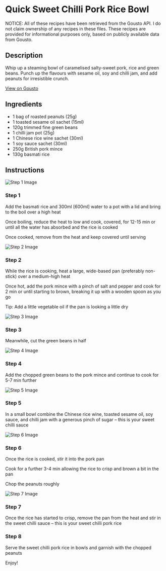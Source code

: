 # Quick Sweet Chilli Pork Rice Bowl

NOTICE: All of these recipes have been retrieved from the Gousto API. I do not claim ownership of any recipes in these files. These recipes are provided for informational purposes only, based on publicly available data from Gousto.

## Description

Whip up a steaming bowl of caramelised salty-sweet pork, rice and green beans. Punch up the flavours with sesame oil, soy and chilli jam, and add peanuts for irresistible crunch. 

[View on Gousto](https://www.gousto.co.uk/recipes/cookbook/quick-sweet-chilli-pork-rice-bowl)

## Ingredients

- 1 bag of roasted peanuts (25g)
- 1 toasted sesame oil sachet (15ml)
- 120g trimmed fine green beans
- 1 chilli jam pot (25g)
- 1 Chinese rice wine sachet (30ml)
- 1 soy sauce sachet (30ml)
- 250g British pork mince
- 130g basmati rice

## Instructions

![Step 1 Image](https://production-media.gousto.co.uk/cms/recipe-step-image/600.-step-1-x200.jpg)

### Step 1

Add the basmati rice and 300ml <span class="text-danger">[600ml]</span> water to a pot with a lid and bring to the boil over a high heat

Once boiling, reduce the heat to low and cook, covered, for 12-15 min or until all the water has absorbed and the rice is cooked

Once cooked, remove from the heat and keep covered until serving

![Step 2 Image](https://production-media.gousto.co.uk/cms/recipe-step-image/600.-step-2-x200.jpg)

### Step 2

While the rice is cooking, heat a large, wide-based pan (preferably non-stick) over a medium-high heat

Once hot, add the pork mince with a pinch of salt and pepper and cook for 2 min or until starting to brown, breaking it up with a wooden spoon as you go

Tip: Add a little vegetable oil if the pan is looking a little dry

![Step 3 Image](https://production-media.gousto.co.uk/cms/recipe-step-image/600.-step-3-x200.jpg)

### Step 3

Meanwhile, cut the green beans in half

![Step 4 Image](https://production-media.gousto.co.uk/cms/recipe-step-image/step-4-copy-1591635189578-x200.jpg)

### Step 4

Add the chopped green beans to the pork mince and continue to cook for 5-7 min further

![Step 5 Image](https://production-media.gousto.co.uk/cms/recipe-step-image/600.-step-5-x200.jpg)

### Step 5

In a small bowl combine the Chinese rice wine, toasted sesame oil, soy sauce, and chilli jam with a generous pinch of sugar – this is your sweet chilli sauce

![Step 6 Image](https://production-media.gousto.co.uk/cms/recipe-step-image/600.-step-6-x200.jpg)

### Step 6

Once the rice is cooked, stir it into the pork pan

Cook for a further 3-4 min allowing the rice to crisp and brown a bit in the pan

Chop the peanuts roughly

![Step 7 Image](https://production-media.gousto.co.uk/cms/recipe-step-image/600.-step-7-x200.jpg)

### Step 7

Once the rice has started to crisp, remove the pan from the heat and stir in the sweet chilli sauce – this is your sweet chilli pork rice

### Step 8

Serve the sweet chilli pork rice in bowls and garnish with the chopped peanuts

Enjoy!

